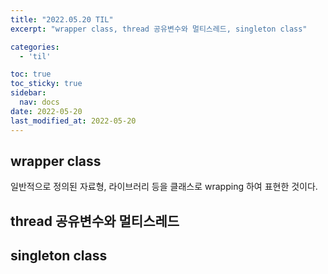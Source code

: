 ```yaml
---
title: "2022.05.20 TIL"
excerpt: "wrapper class, thread 공유변수와 멀티스레드, singleton class"

categories:
  - 'til'

toc: true
toc_sticky: true
sidebar:
  nav: docs
date: 2022-05-20
last_modified_at: 2022-05-20
---
```


## wrapper class 

일반적으로 정의된 자료형, 라이브러리 등을 클래스로 wrapping 하여 표현한 것이다. 

## thread 공유변수와 멀티스레드

## singleton class